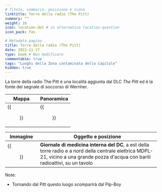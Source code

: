 ```yaml
---
# Titolo, sommario, posizione e icona
linktitle: Torre della radio (The Pitt)
summary: ""
weight: 10
icon: location-dot # in alternativa location-question
icon_pack: fas

# Metadata pagina
title: Torre della radio (The Pitt)
date: 2022-11-17
type: book # Non modificare
commentable: true
tags: "Luoghi della Zona contaminata della Capitale"
hidden: true
---
```




La torre della radio The Pitt è una località aggiunta dal DLC *The Pitt* ed è la fonte del segnale di soccorso di Wernher.

| Mappa                                   | Panoramica                          |
| --------------------------------------- | ----------------------------------- |
| {{<figure src="Radio_tower_loc.webp">}} | {{<figure src="Radio_Tower.webp">}} |

| Immagine                                           | Oggetto e posizione                                                                                                                                                                |
| -------------------------------------------------- | ---------------------------------------------------------------------------------------------------------------------------------------------------------------------------------- |
| {{<figure src="DC_Journal_of_IM_MDPL_21_PS.jpg">}} | **Giornale di medicina interna del DC**, a est della torre radio e a nord della centrale elettrica MDPL-21, vicino a una grande pozza d'acqua con barili radioattivi, su un tavolo |


Note:
- Tornando dal Pitt questo luogo scomparirà dal Pip-Boy

